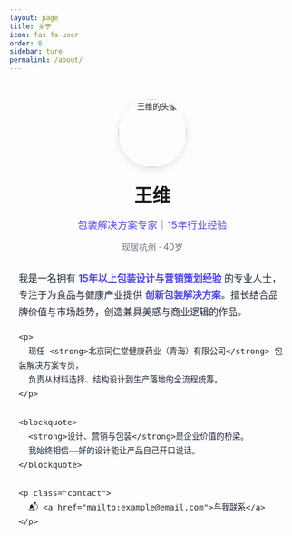```yaml
---
layout: page
title: 关于
icon: fas fa-user
order: 8
sidebar: ture
permalink: /about/
---
```


<div class="about">
  <div class="about-header">
    <img src="{{ '/assets/img/avatar.jpg' | relative_url }}" alt="王维的头像" class="avatar">
    <h1>王维</h1>
    <p class="tagline">包装解决方案专家｜15年行业经验</p>
    <p class="location">现居杭州 · 40岁</p>
    <div class="social">
      <a href="#" title="邮箱"><i class="fas fa-envelope"></i></a>
      <a href="#" title="领英"><i class="fab fa-linkedin"></i></a>
      <a href="#" title="微信"><i class="fab fa-weixin"></i></a>
    </div>
  </div>

  <div class="about-content">
    <p>
      我是一名拥有 <strong>15年以上包装设计与营销策划经验</strong> 的专业人士，专注于为食品与健康产业提供
      <strong>创新包装解决方案</strong>。擅长结合品牌价值与市场趋势，创造兼具美感与商业逻辑的作品。
    </p>

    <p>
      现任 <strong>北京同仁堂健康药业（青海）有限公司</strong> 包装解决方案专员，
      负责从材料选择、结构设计到生产落地的全流程统筹。
    </p>

    <blockquote>
      <strong>设计、营销与包装</strong>是企业价值的桥梁。
      我始终相信——好的设计能让产品自己开口说话。
    </blockquote>

    <p class="contact">
      📬 <a href="mailto:example@email.com">与我联系</a>
    </p>
  </div>
</div>

<style>
.about {
  max-width: 800px;
  margin: 0 auto;
  text-align: center;
  padding: 2rem 1rem;
}
.about-header {
  margin-bottom: 2rem;
}
.avatar {
  width: 120px;
  height: 120px;
  border-radius: 50%;
  box-shadow: 0 4px 12px rgba(0,0,0,0.1);
  margin-bottom: 1rem;
}
.about-header h1 {
  margin: 0.5rem 0;
  font-size: 2rem;
  font-weight: 700;
}
.tagline {
  font-size: 1.1rem;
  color: #4f46e5;
  margin-bottom: 0.5rem;
}
.location {
  font-size: 0.95rem;
  color: #6b7280;
  margin-bottom: 1rem;
}
.social a {
  margin: 0 0.4rem;
  color: #6b7280;
  font-size: 1.2rem;
  transition: all 0.3s ease;
}
.social a:hover {
  color: #4f46e5;
}
.about-content {
  text-align: left;
  font-size: 1.05rem;
  line-height: 1.75;
  color: #1f2937;
}
.about-content strong {
  color: #4f46e5;
}
blockquote {
  border-left: 4px solid #4f46e5;
  padding-left: 1rem;
  color: #4b5563;
  font-style: italic;
  margin: 1.5rem 0;
}
.contact a {
  color: #4f46e5;
  text-decoration: none;
  font-weight: 500;
}
.contact a:hover {
  text-decoration: underline;
}
</style>

